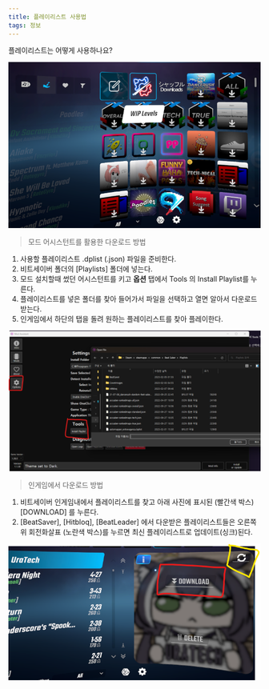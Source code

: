 ```yaml
---
title: 플레이리스트 사용법
tags: 정보
---
```


플레이리스트는 어떻게 사용하나요?

![](/img/information/plmain.png)

> 모드 어시스턴트를 활용한 다운로드 방법

1. 사용할 플레이리스트 .dplist (.json) 파일을 준비한다. 
2. 비트세이버 폴더의 [Playlists] 폴더에 넣는다.
3. 모드 설치할때 썼던 어시스턴트를 키고 **옵션** 탭에서 Tools 의 Install Playlist를 누른다.
4. 플레이리스트를 넣은 폴더를 찾아 들어가서 파일을 선택하고 열면 알아서 다운로드 받는다.
5. 인게임에서 하단의 탭을 돌려 원하는 플레이리스트를 찾아 플레이한다.

![](/img/information/mdpl.png)

> 인게임에서 다운로드 방법

1. 비트세이버 인게임내에서 플레이리스트를 찾고 아래 사진에 표시된 (빨간색 박스) [DOWNLOAD] 를 누른다.
2. [BeatSaver], [Hitbloq], [BeatLeader] 에서 다운받은 플레이리스트들은 오른쪽 위 회전화살표 (노란색 박스)를 누르면 최신 플레이리스트로 업데이트(싱크)된다.

![](/img/information/ingamepl.png)